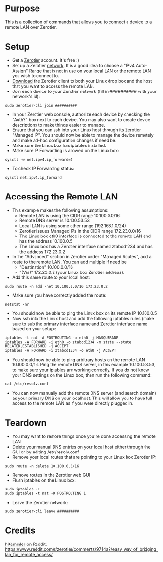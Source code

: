 Purpose
======

This is a collection of commands that allows you to connect a device to a remote LAN over Zerotier.

Setup
======

- Get a [Zerotier](https://my.Zerotier.com/) account. It's free :)
- Set up a Zerotier [network](https://Zerotier.atlassian.net/wiki/spaces/SD/pages/8454145/Getting+Started+with+ZeroTier). It is a good idea to choose a "IPv4 Auto-Assign" Range that is not in use on your local LAN or the remote LAN you wish to connect to.
- [Download](https://www.Zerotier.com/download/) the Zerotier client to both your Linux drop box and the host that you want to access the remote LAN.
- Join each device to your Zerotier network (fill in ########## with your network's id):
```
sudo zerotier-cli join ##########
```
- In your Zerotier web console, authorize each device by checking the "Auth?" box next to each device. You may also want to create device descriptions to make things easier to manage.
- Ensure that you can ssh into your Linux host through its Zerotier "Managed IP". You should now be able to manage the device remotely and make ad-hoc configuration changes if need be.
- Make sure the Linux box has iptables installed.
- Make sure IP Forwarding is allowed on the Linux box:
```
sysctl -w net.ipv4.ip_forward=1
```
- To check IP Forwarding status:
```
sysctl net.ipv4.ip_forward
```

Accessing the Remote LAN
======

- This example makes the following assumptions:
    - Remote LAN is using the CIDR range 10.100.0.0/16
    - Remote DNS server is 10.100.53.53
    - Local LAN is using some other range (192.168.1.0/24)
    - Zerotier issues Managed IPs in the CIDR range 172.23.0.0/16
    - The Linux box eth0 interface is connected to the remote LAN and has the address 10.100.0.5
    - The Linux box has a Zerotier interface named ztabcd1234 and has the address 172.23.0.2
- In the "Advanced" section in Zerotier under "Managed Routes", add a route to the remote LAN. You can add multiple if need be:
    - "Destination" 10.100.0.0/16
    - "(Via)" 172.23.0.2 (your Linux box Zerotier address).
- Add this same route to your local host:
```
sudo route -n add -net 10.100.0.0/16 172.23.0.2
```
- Make sure you have correctly added the route:
```
netstat -nr
```
- You should now be able to ping the Linux box on its remote IP 10.100.0.5
- Now ssh into the Linux host and add the following iptables rules (make sure to sub the primary interface name and Zerotier interface name based on your setup):
```
iptables -t nat -A POSTROUTING -o eth0 -j MASQUERADE
iptables -A FORWARD -i eth0 -o ztabcd1234 -m state --state RELATED,ESTABLISHED -j ACCEPT
iptables -A FORWARD -i ztabcd1234 -o eth0 -j ACCEPT
```
- You should now be able to ping arbitrary hosts on the remote LAN 10.100.0.0/16. Ping the remote DNS server, in this example 10.100.53.53, to make sure your iptables are working correctly. If you do not know your DNS settings on the Linux box, then run the following command:
```
cat /etc/resolv.conf
```
- You can now manually add the remote DNS server (and search domain) as your primary DNS on your localhost. This will allow you to have full access to the remote LAN as if you were directly plugged in.

Teardown
======

- You may want to restore things once you're done accessing the remote LAN
- Delete your manual DNS entries on your local host either through the GUI or by editing /etc/resolv.conf
- Remove your local routes that are pointing to your Linux box Zerotier IP:
```
sudo route -n delete 10.100.0.0/16
```
- Remove routes in the Zerotier web GUI
- Flush iptables on the Linux box:
```
sudo iptables -F
sudo iptables -t nat -D POSTROUTING 1
```
- Leave the Zerotier network:
```
sudo zerotier-cli leave ##########
```

Credits
======
[hKemmler](https://www.reddit.com/user/hKemmler/) on Reddit:
    https://www.reddit.com/r/zerotier/comments/9714a2/easy_way_of_bridging_lan_for_remote_access/
